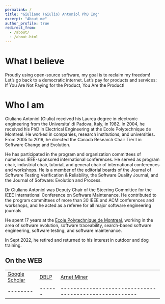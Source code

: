 ```yaml
---
permalink: /
title: "Giuliano (Giulio) Antoniol PhD Ing"
excerpt: "About me"
author_profile: true
redirect_from: 
  - /about/
  - /about.html
---
```



What I believe
======

Proudly using open-source software, my goal is to reclaim my freedom! Let’s go back to a democratic internet. Let’s pay for products and services: If You Are Not Paying for the Product, You Are the Product!

Who I am 
======

Giuliano Antoniol (Giulio) received his Laurea degree in electronic engineering from the Universita’ di Padova, Italy, in 1982. In 2004, he received his PhD in Electrical Engineering at the Ecole Polytechnique de Montreal. He worked in companies, research institutions, and universities. From 2005 to 2019, he directed the Canada Research Chair Tier I in Software Change and Evolution.

He has participated in the program and organization committees of numerous IEEE-sponsored international conferences. He served as program chair, industrial chair, tutorial, and general chair of international conferences and workshops. He is a member of the editorial boards of the Journal of Software Testing Verification & Reliability, the Software Quality Journal, and the Journal of Software: Evolution and Process.

Dr Giuliano Antoniol was Deputy Chair of the Steering Committee for the IEEE International Conference on Software Maintenance. He contributed to the program committees of more than 30 IEEE and ACM conferences and workshops, and he acted as a referee for all major software engineering journals.

He spent 17 years at the [Ecole Polytechnique de Montreal](https://www.polymtl.ca/),
working  in the area of software evolution, software traceability, search-based software
engineering, software testing, and software maintenance.

In Sept 2022, he retired and returned to his interest in outdoor and dog training.


On the WEB
------


|   |   |                     |
| --------         | ------ | ------------------------------------------------------ |
|  [Google Scholar](http://scholar.google.com/citations?user=136elhQAAAAJ&amp;hl=en)              |  [DBLP](http://www.informatik.uni-trier.de/~ley/db/indices/a-tree/a/Antoniol:Giuliano.html)    |     [Arnet Miner](https://aminer.org/profile/giuliano-antoniol/5440592fdabfae805a6b2c3d)                                                             |
| --------         | ------ | ------------------------------------------------------ |

